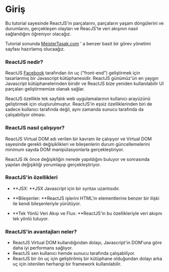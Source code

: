 # Giriş

Bu tutorial sayesinde ReactJS'in parçalarını, parçaların yaşam döngülerini ve durumlarını, gerçekleşen olayları ve ReacJS'te veri akışının nasıl sağlandığını öğreniyor olacağız.

Tutorial sonunda [MeisterTasak.com](https://www.meistertask.com/) ' a benzer basit bir görev yönetimi sayfası hazırlamış olucaağız.

### ReactJS nedir?

ReactJS [Facebook](/www.facebook.com) tarafından ön uç \("front-end"\) geliştirmek için tasarlanmış bir Javascript kütüphanesidir. ReactJS günümüz'ün en yaygın Javascript kütüphanelerinden biridir ve ReactJS bize yeniden kullanılabilir UI parçaları geliştirmemize olanak sağlar.

ReactJS özellikle  tek sayfalık web uygulamalarının kullanıcı arayüzünü geliştirmek için oluşturulmuştur. ReactJS'in eşsiz özelliklerinden biri de sadece kullanıcı tarafında değil, aynı zamanda sunucu tarafında da çalışabiliyor olması.

### ReactJS nasıl çalışıyor?

ReactJS Virtual DOM adı verilen bir kavram ile çalışıyor ve Virtual DOM sayesinde gerekli değişiklikleri ve bileşenlerin durum güncellemelerini minimum sayıda DOM manipülasyonlarla gerçekleştiriyor.

ReactJS ilk önce değişikliğin nerede yapıldığını buluyor ve sonrasında yapılan değişikliği yorumlayıp gerçekleştiriyor.

### ReactJS'in özellikleri

* **JSX: **JSX Javascript için bir syntax uzantısıdır. 
* **Bileşenler: **ReactJS işlerini HTML'in elementlerine benzer bir ilişki ile kendi bileşenleriyle yürütüyor.

* **Tek Yönlü Veri Akışı ve Flux: **ReactJS'in bu özellikleriyle veri akışını tek yönlü tutuyor.

### ReactJS'in avantajları neler?

* ReactJS Virtual DOM kullandığından dolayı, Javascript'in DOM'una göre daha iyi performans sağlıyor.
* ReactJS sen kullanıcı hemde sunucu tarafında çalışabiliyor.
* ReactJS bir ön uç için geliştirilmiş bir kütüphane olduğundan dolayı arka uç için istenilen herhangi bir framework kullanılabilir.



